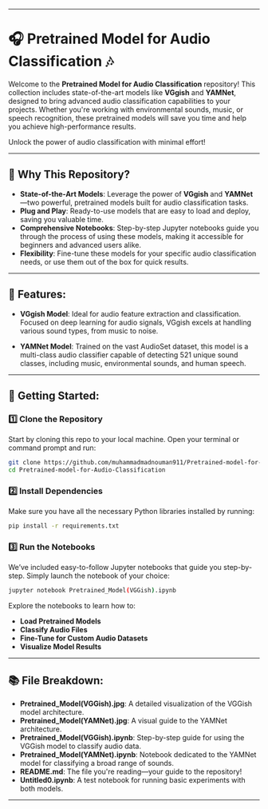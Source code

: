 
---

# 🎧 **Pretrained Model for Audio Classification** 🎶

Welcome to the **Pretrained Model for Audio Classification** repository! This collection includes state-of-the-art models like **VGgish** and **YAMNet**, designed to bring advanced audio classification capabilities to your projects. Whether you're working with environmental sounds, music, or speech recognition, these pretrained models will save you time and help you achieve high-performance results.

Unlock the power of audio classification with minimal effort!

---

## 🚀 **Why This Repository?**

* **State-of-the-Art Models**: Leverage the power of **VGgish** and **YAMNet**—two powerful, pretrained models built for audio classification tasks.
* **Plug and Play**: Ready-to-use models that are easy to load and deploy, saving you valuable time.
* **Comprehensive Notebooks**: Step-by-step Jupyter notebooks guide you through the process of using these models, making it accessible for beginners and advanced users alike.
* **Flexibility**: Fine-tune these models for your specific audio classification needs, or use them out of the box for quick results.

---

## 🔧 **Features**:

* **VGgish Model**: Ideal for audio feature extraction and classification. Focused on deep learning for audio signals, VGgish excels at handling various sound types, from music to noise.

* **YAMNet Model**: Trained on the vast AudioSet dataset, this model is a multi-class audio classifier capable of detecting 521 unique sound classes, including music, environmental sounds, and human speech.

---

## 🌟 **Getting Started**:

### 1️⃣ **Clone the Repository**

Start by cloning this repo to your local machine. Open your terminal or command prompt and run:

```bash
git clone https://github.com/muhammadmadnouman911/Pretrained-model-for-Audio-Classification.git
cd Pretrained-model-for-Audio-Classification
```

### 2️⃣ **Install Dependencies**

Make sure you have all the necessary Python libraries installed by running:

```bash
pip install -r requirements.txt
```

### 3️⃣ **Run the Notebooks**

We’ve included easy-to-follow Jupyter notebooks that guide you step-by-step. Simply launch the notebook of your choice:

```bash
jupyter notebook Pretrained_Model(VGGish).ipynb
```

Explore the notebooks to learn how to:

* **Load Pretrained Models**
* **Classify Audio Files**
* **Fine-Tune for Custom Audio Datasets**
* **Visualize Model Results**

---

## 📚 **File Breakdown**:

* **Pretrained\_Model(VGGish).jpg**: A detailed visualization of the VGGish model architecture.
* **Pretrained\_Model(YAMNet).jpg**: A visual guide to the YAMNet architecture.
* **Pretrained\_Model(VGGish).ipynb**: Step-by-step guide for using the VGGish model to classify audio data.
* **Pretrained\_Model(YAMNet).ipynb**: Notebook dedicated to the YAMNet model for classifying a broad range of sounds.
* **README.md**: The file you're reading—your guide to the repository!
* **Untitled0.ipynb**: A test notebook for running basic experiments with both models.

---

